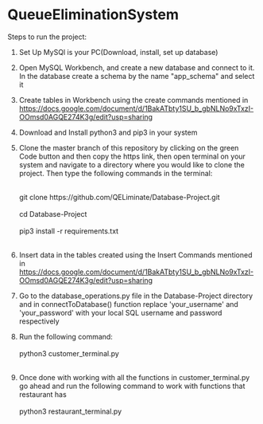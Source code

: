 # QueueEliminationSystem

Steps to run the project:

1. Set Up MySQl is your PC(Download, install, set up database)
2. Open MySQL Workbench, and create a new database and connect to it. In the database create a schema by the name "app_schema" and select it
3. Create tables in Workbench using the create commands mentioned in https://docs.google.com/document/d/1BakATbty1SU_b_gbNLNo9xTxzI-OOmsd0AGQE274K3g/edit?usp=sharing
4. Download and Install python3 and pip3 in your system
5. Clone the master branch of this repository by clicking on the green Code button and then copy the https link, then open terminal on your system and navigate to a directory where you would like to clone the project. Then type the following commands in the terminal:
   
   <br>
   git clone https://github.com/QELiminate/Database-Project.git
   <br><br>
   cd Database-Project
   <br><br>
   pip3 install -r requirements.txt
   <br> <br>
6. Insert data in the tables created using the Insert Commands mentioned in https://docs.google.com/document/d/1BakATbty1SU_b_gbNLNo9xTxzI-OOmsd0AGQE274K3g/edit?usp=sharing
  
7. Go to the database_operations.py file in the Database-Project directory and in connectToDatabase() function replace 'your_username' and 'your_password' with your local SQL username and password respectively <br>
8. Run the following command:
    <br> <br>
    python3 customer_terminal.py <br> <br>
9. Once done with working with all the functions in customer_terminal.py go ahead and run the following command to work with functions that restaurant has <br>
    <br>
    python3 restaurant_terminal.py

